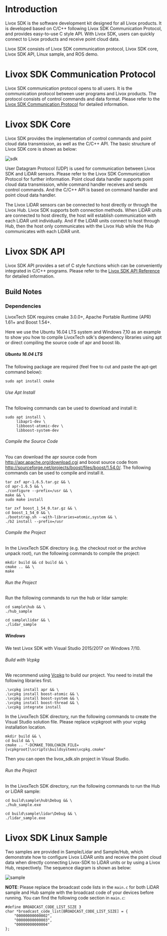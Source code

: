 # Introduction

Livox SDK is the software development kit designed for all Livox products. It is developed based on C/C++ following Livox SDK Communication Protocol, and provides easy-to-use C style API. With Livox SDK, users can quickly connect to Livox products and receive point cloud data. 

Livox SDK consists of Livox SDK communication protocol, Livox SDK core, Livox SDK API, Linux sample, and ROS demo. 

# Livox SDK Communication Protocol

Livox SDK communication protocol opens to all users. It is the communication protocol between user programs and Livox products. The protocol consists of control commands and data format. Please refer to the [Livox SDK Communication Protocol](doc/Livox_SDK_Communication_Protocol_EN_20190117.pdf) for detailed information.

# Livox SDK Core

Livox SDK provides the implementation of control commands and point cloud data transmission, as well as the C/C++ API. The basic structure of Livox SDK core is shown as below:

![sdk](doc/images/sdk.png)

User Datagram Protocol (UDP) is used for communication between Livox SDK and LiDAR sensors. Please refer to the Livox SDK Communication Protocol for further information. Point cloud data handler supports point cloud data transmission, while command handler receives and sends control commands. And the C/C++ API is based on command handler and point cloud data handler.

The Livox LiDAR sensors can be connected to host directly or through the Livox Hub. Livox SDK supports both connection methods. When LiDAR units are connected to host directly, the host will establish communication with each LiDAR unit individually. And if the LiDAR units connect to host through Hub, then the host only communicates with the Livox Hub while the Hub communicates with each LiDAR unit.

# Livox SDK API

Livox SDK API provides a set of C style functions which can be conveniently integrated in C/C++ programs. Please refer to the [Livox SDK API Reference](doc/Livox_LiDAR_SDK_API_Reference.pdf) for detailed information.

## Build Notes

### Dependencies

LivoxTech SDK requires cmake 3.0.0+, Apache Portable Runtime (APR) 1.61+ and Boost 1.54+.

Here we use the Ubuntu 16.04 LTS system and Windows 7,10 as an example to show you how to compile LivoxTech sdk's dependency libraries using apt or direct compiling the source code of apr and boost lib.

##### Ubuntu 16.04 LTS

The following package are required (feel free to cut and paste the apt-get command below):

```
sudo apt install cmake
```

###### Use Apt Install

The following commands can be used to download and install it:

```
sudo apt install \
	 libapr1-dev \
	 libboost-atomic-dev \
	 libboost-system-dev
```

###### Compile the Source Code

You can download the apr source code from http://apr.apache.org/download.cgi and boost source code from http://sourceforge.net/projects/boost/files/boost/1.54.0/. The following commands can be used to compile and install it.

```
tar zxf apr-1.6.5.tar.gz && \
cd apr-1.6.5 && \
./configure --prefix=/usr && \
make && \
sudo make install
```

```
tar zxf boost_1_54_0.tar.gz && \
cd boost_1_54_0 && \
./bootstrap.sh --with-libraries=atomic,system && \
./b2 install --prefix=/usr
```

###### Compile the Project

In the LivoxTech SDK directory (e.g. the checkout root or the archive unpack root), run the following commands to compile the project:

```
mkdir build && cd build && \
cmake .. && \
make
```

###### Run the Project

Run the following commands to run the hub or lidar sample:

```
cd sample\hub && \
./hub_sample
```

```
cd sample\lidar && \
./lidar_sample
```

##### Windows
We test Livox SDK with Visual Studio 2015/2017 on Windows 7/10.

###### Build with Vcpkg

We recommend using [Vcpkg](https://github.com/Microsoft/vcpkg) to build our project. You need to install the following libraries first.

```
.\vcpkg install apr && \
.\vcpkg install boost-atomic && \
.\vcpkg install boost-system && \
.\vcpkg install boost-thread && \
.\vcpkg integrate install
```

In the LivoxTech SDK directory, run the following commands to create the Visual Studio solution file. Please replace vcpkgroot with your vcpkg installation location.

```
mkdir build && \
cd build && \
cmake .. "-DCMAKE_TOOLCHAIN_FILE=[vcpkgroot]\scripts\buildsystems\vcpkg.cmake"
```

Then you can open the livox_sdk.sln project in Visual Studio.

###### Run the Project

In the LivoxTech SDK directory, run the following commands to run the Hub or LiDAR sample:

```
cd build\sample\hub\Debug && \
./hub_sample.exe
```

```
cd build\sample\lidar\Debug && \
./lidar_sample.exe
```

# Livox SDK Linux Sample

Two samples are provided in Sample/Lidar and Sample/Hub, which demonstrate how to configure Livox LiDAR units and receive the point cloud data when directly connecting Livox-SDK to LiDAR units or by using a Livox Hub, respectively. The sequence diagram is shown as below: 

![sample](doc/images/sample.png)

**NOTE**: Please replace the broadcast code lists in the `main.c` for both LiDAR sample and Hub sample with the broadcast code of your devices before running. You can find the following code section in `main.c`:
```
#define BROADCAST_CODE_LIST_SIZE 3
char *broadcast_code_list[BROADCAST_CODE_LIST_SIZE] = {
    "00000000000002",
    "00000000000003",
    "00000000000004"
};
```
